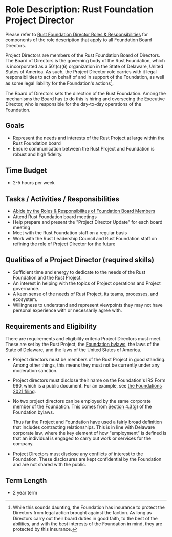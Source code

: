 # Role Description: Rust Foundation Project Director

Please refer to [Rust Foundation Director Roles & Responsibilities][director-role] for components of the role description that apply to all Foundation Board Directors.

Project Directors are members of the Rust Foundation Board of Directors.
The Board of Directors is the governing body of the Rust Foundation, which is incorporated as a 501(c)(6) organization in the State of Delaware, United States of America.
As such, the Project Director role carries with it legal responsibilities to act on behalf of and in support of the Foundation, as well as some legal liability for the Foundation's actions[^liability].

The Board of Directors sets the direction of the Rust Foundation.
Among the mechanisms the Board has to do this is hiring and overseeing the Executive Director, who is responsible for the day-to-day operations of the Foundation.

[^liability]: While this sounds daunting, the Foundation has insurance to protect the Directors from legal action brought against the faction. As long as Directors carry out their board duties in good faith, to the best of the abilities, and with the best interests of the Foundation in mind, they are protected by this insurance.

## Goals

- Represent the needs and interests of the Rust Project at large within the Rust Foundation board
- Ensure communication between the Rust Project and Foundation is robust and high fidelity.

## Time Budget

- 2-5 hours per week

## Tasks / Activities / Responsibilities

- [Abide by the Roles & Responsibilites of Foundation Board Members](https://foundation.rust-lang.org/static/board-director-role-description.pdf)
- Attend Rust Foundation board meetings
- Help prepare and present the "Project Director Update" for each board meeting
- Meet with the Rust Foundation staff on a regular basis
- Work with the Rust Leadership Council and Rust Foundation staff on refining the role of Project Director for the future

## Qualities of a Project Director (required skills)

- Sufficient time and energy to dedicate to the needs of the Rust Foundation and the Rust Project.
- An interest in helping with the topics of Project operations and Project governance.
- A keen sense of the needs of Rust Project, its teams, processes, and ecosystem.
- Willingness to understand and represent viewpoints they may not have personal experience with or necessarily agree with.

## Requirements and Eligibility

There are requirements and eligibility criteria Project Directors must meet.
These are set by the Rust Project, the [Foundation bylaws], the laws of the State of Delaware, and the laws of the United States of America.

- Project directors must be members of the Rust Project in good standing.
  Among other things, this means they must not be currently under any moderation sanction.
- Project directors must disclose their name on the Foundation's IRS Form 990, which is a public document. For an example, see [the Foundations 2021 filing][form-990].
- No two project directors can be employed by the same corporate member of the Foundation.
  This comes from [Section 4.3(g)] of the Foundation bylaws.

  Thus far the Project and Foundation have used a fairly broad definition that includes contracting relationships.
  This is in line with Delaware corporate law, where the key element of how "employment" is defined is that an individual is engaged to carry out work or services for the company.
- Project Directors must disclose any conflicts of interest to the Foundation.
  These disclosures are kept confidential by the Foundation and are not shared with the public.

## Term Length

- 2 year term

[director-role]: https://foundation.rust-lang.org/static/board-director-role-description.pdf
[Foundation bylaws]: https://foundation.rust-lang.org/policies/bylaws/#article-iv%3A-directors
[form-990]: https://foundation.rust-lang.org/static/publications/financial-filings/form-990-2021.pdf
[Section 4.3(g)]: https://foundation.rust-lang.org/policies/bylaws/#section-4.3-nomination%2C-election-and-term-of-office-of-directors
